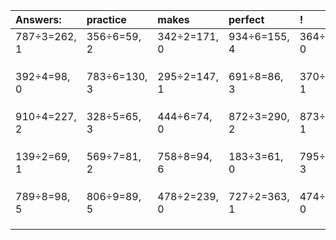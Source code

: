 | Answers: | practice | makes | perfect | ! |
| :--- | :--- | :--- | :--- | :--- |
| 787÷3=262, 1 | 356÷6=59, 2 | 342÷2=171, 0 | 934÷6=155, 4 | 364÷2=182, 0 | 
|   |   |   |   |   | 
|   |   |   |   |   | 
|   |   |   |   |   | 
| 392÷4=98, 0 | 783÷6=130, 3 | 295÷2=147, 1 | 691÷8=86, 3 | 370÷3=123, 1 | 
|   |   |   |   |   | 
|   |   |   |   |   | 
|   |   |   |   |   | 
| 910÷4=227, 2 | 328÷5=65, 3 | 444÷6=74, 0 | 872÷3=290, 2 | 873÷8=109, 1 | 
|   |   |   |   |   | 
|   |   |   |   |   | 
|   |   |   |   |   | 
| 139÷2=69, 1 | 569÷7=81, 2 | 758÷8=94, 6 | 183÷3=61, 0 | 795÷8=99, 3 | 
|   |   |   |   |   | 
|   |   |   |   |   | 
|   |   |   |   |   | 
| 789÷8=98, 5 | 806÷9=89, 5 | 478÷2=239, 0 | 727÷2=363, 1 | 474÷2=237, 0 | 
|   |   |   |   |   | 
|   |   |   |   |   | 
|   |   |   |   |   | 
